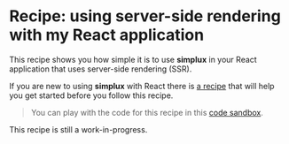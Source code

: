 # Recipe: using server-side rendering with my React application

This recipe shows you how simple it is to use **simplux** in your React application that uses server-side rendering (SSR).

If you are new to using **simplux** with React there is [a recipe](../using-in-react-application#readme) that will help you get started before you follow this recipe.

> You can play with the code for this recipe in this [code sandbox](https://codesandbox.io/s/github/MrWolfZ/simplux/tree/master/recipes/react/using-server-side-rendering).

This recipe is still a work-in-progress.
